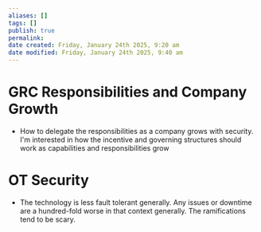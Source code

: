 ```yaml
---
aliases: []
tags: []
publish: true
permalink:
date created: Friday, January 24th 2025, 9:20 am
date modified: Friday, January 24th 2025, 9:40 am
---
```


# GRC Responsibilities and Company Growth

- How to delegate the responsibilities as a company grows with security.  I'm interested in how the incentive and governing structures should work as capabilities and responsibilities grow 

# OT Security

- The technology is less fault tolerant generally.  Any issues or downtime are a hundred-fold worse in that context generally.  The ramifications tend to be scary.






